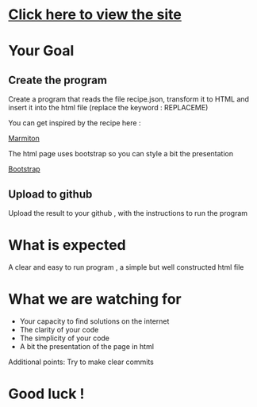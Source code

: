 # [Click here to view the site](https://twip4.github.io/candidatePaulBaudinot/result-template.html)

# Your Goal

## Create the program

Create a program that reads the file recipe.json, transform it to HTML and insert it into the html file (replace the keyword : REPLACEME)

You can get inspired by the recipe here :

[Marmiton](https://www.marmiton.org/recettes/recette_canneles-7eme-rencontre-marmiton_29816.aspx)

The html page uses bootstrap so you can style a bit the presentation

[Bootstrap](https://getbootstrap.com/)

## Upload to github

Upload the result to your github , with the instructions to run the program


# What is expected

A clear and easy to run program , a simple but well constructed html file

# What we are watching for

- Your capacity to find solutions on the internet
- The clarity of your code
- The simplicity of your code
- A bit the presentation of the page in html

Additional points: Try to make clear commits


# Good luck !
